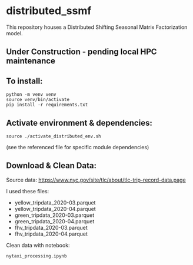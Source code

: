 # distributed_ssmf
This repository houses a Distributed Shifting Seasonal Matrix Factorization model.

## Under Construction - pending local HPC maintenance 

## To install:
```
python -m venv venv
source venv/bin/activate  
pip install -r requirements.txt
```

## Activate environment & dependencies:
```
source ./activate_distributed_env.sh
```
(see the referenced file for specific module dependencies)

## Download & Clean Data:

Source data: https://www.nyc.gov/site/tlc/about/tlc-trip-record-data.page

I used these files:

- yellow_tripdata_2020-03.parquet
- yellow_tripdata_2020-04.parquet
- green_tripdata_2020-03.parquet
- green_tripdata_2020-04.parquet
- fhv_tripdata_2020-03.parquet
- fhv_tripdata_2020-04.parquet

Clean data with notebook:
```
nytaxi_processing.ipynb
```
